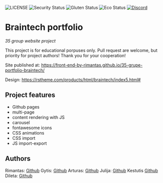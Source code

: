 ![LICENSE](https://img.shields.io/badge/license-MIT-blue.svg?style=flat-square)
![Security Status](https://img.shields.io/security-headers?label=Security&url=https%3A%2F%2Fgithub.com&style=flat-square)
![Gluten Status](https://img.shields.io/badge/Gluten-Free-green.svg)
![Eco Status](https://img.shields.io/badge/ECO-Friendly-green.svg)
[![Discord](https://discord.com/api/guilds/571393319201144843/widget.png)](https://discord.gg/dRwW4rw)

# Braintech portfolio

_35 group website project_

This project is for educational porpuses only. Pull request are welcome, but priority for project authors! Thank you for your cooperation!

Site published at: https://front-end-by-rimantas.github.io/35-grupe-portfolio-braintech/

Design: https://rstheme.com/products/html/braintech/index5.html#

## Project features

-   Github pages
-   multi-page
-   content rendering with JS
-   carousel
-   fontawesome icons
-   CSS animations
-   CSS import
-   JS import-export

## Authors

Rimantas: [Github](https://github.com/belauzas)
Gytis: [Github](https://github.com/LeoGytis)
Arturas: [Github](https://github.com/ArturasKi)
Julija: [Github](https://github.com/julijajarmale)
Kestutis [Github](https://github.com/Kestutisjulius)
Dileta: [Github](https://github.com/BagiraNord)